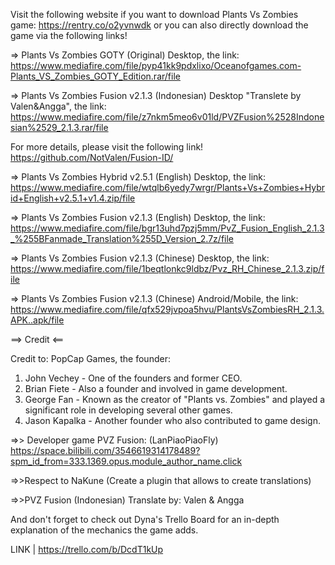 Visit the following website if you want to download Plants Vs Zombies game: https://rentry.co/o2yvnwdk or you can also directly download the game via the following links!

=> Plants Vs Zombies GOTY (Original) Desktop, the link: https://www.mediafire.com/file/pyp41kk9pdxlixo/Oceanofgames.com-Plants_VS_Zombies_GOTY_Edition.rar/file

=> Plants Vs Zombies Fusion v2.1.3 (Indonesian) Desktop "Translete by Valen&Angga", the link:
https://www.mediafire.com/file/z7nkm5meo6v01ld/PVZFusion%2528Indonesian%2529_2.1.3.rar/file

For more details, please visit the following link! https://github.com/NotValen/Fusion-ID/

=> Plants Vs Zombies Hybrid v2.5.1 (English) Desktop, the link: https://www.mediafire.com/file/wtqlb6yedy7wrgr/Plants+Vs+Zombies+Hybrid+English+v2.5.1+v1.4.zip/file

=> Plants Vs Zombies Fusion v2.1.3 (English) Desktop, the link: https://www.mediafire.com/file/bgr13uhd7pzj5mm/PvZ_Fusion_English_2.1.3_%255BFanmade_Translation%255D_Version_2.7z/file

=> Plants Vs Zombies Fusion v2.1.3 (Chinese) Desktop, the link: https://www.mediafire.com/file/1beqtlonkc9ldbz/Pvz_RH_Chinese_2.1.3.zip/file

=> Plants Vs Zombies Fusion v2.1.3 (Chinese) Android/Mobile, the link: https://www.mediafire.com/file/qfx529jvpoa5hvu/PlantsVsZombiesRH_2.1.3.APK..apk/file

==> Credit <==

Credit to: PopCap Games, the founder:
1. John Vechey - One of the founders and former CEO.
2. Brian Fiete - Also a founder and involved in game development.
3. George Fan - Known as the creator of "Plants vs. Zombies" and played a significant role in developing several other games.
4. Jason Kapalka - Another founder who also contributed to game design.

=>> Developer game PVZ Fusion: (LanPiaoPiaoFly) https://space.bilibili.com/3546619314178489?spm_id_from=333.1369.opus.module_author_name.click

=>>Respect to NaKune (Create a plugin that allows to create translations)

=>>PVZ Fusion (Indonesian) Translate by: Valen & Angga

And don't forget to check out Dyna's Trello Board for an in-depth explanation of the mechanics the game adds.

LINK | https://trello.com/b/DcdT1kUp

